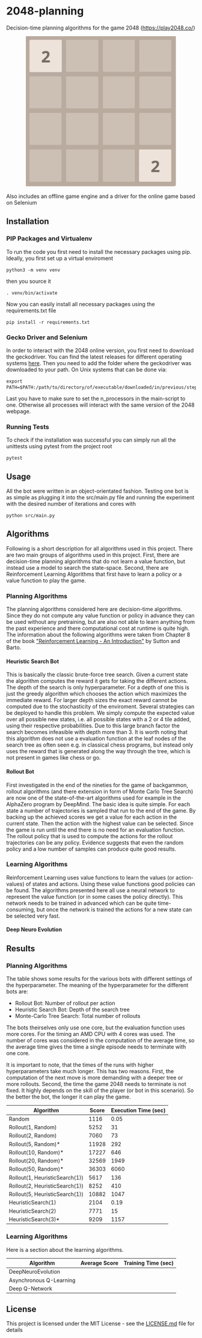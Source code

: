 # 2048-planning
Decision-time planning algorithms for the game 2048 (https://play2048.co/)

<p align="center">
    <img src="https://github.com/fritjofwolf/2048-planning/blob/master/media/sample_game.gif" width="400" height="400"/>
</p>

Also includes an offline game engine and a driver for the online game based on Selenium

## Installation
### PIP Packages and Virtualenv
To run the code you first need to install the necessary packages using pip. Ideally, you first set up a virtual enviroment
```
python3 -m venv venv
```
then you source it
```
. venv/bin/activate
```
Now you can easily install all necessary packages using the requirements.txt file
```
pip install -r requirements.txt
```
### Gecko Driver and Selenium
In order to interact with the 2048 online version, you first need to download the geckodriver. You can find the latest releases for different operating systems [here](https://github.com/mozilla/geckodriver/releases). Then you need to add the folder where the geckodriver was downloaded to your path. On Unix systems that can be done via:
```
export PATH=$PATH:/path/to/directory/of/executable/downloaded/in/previous/step
``` 
Last you have to make sure to set the n_processors in the main-script to one. Otherwise all processes will interact with the same version of the 2048 webpage.

### Running Tests
To check if the installation was successful you can simply run all the unittests using pytest from the project root
```
pytest
```

## Usage
All the bot were written in an object-orientated fashion. Testing one bot is as simple as plugging it into the src/main.py file and running the experiment with the desired number of iterations and cores with

```
python src/main.py
```

## Algorithms
Following is a short description for all algorithms used in this project. There are two main groups of algorithms used in this project. First, there are decision-time planning algorithms that do not learn a value function, but instead use a model to search the state-space. Second, there are Reinforcement Learning Algorithms that first have to learn a policy or a value function to play the game. 

### Planning Algorithms
The planning algorithms considered here are decision-time algorithms. Since they do not compute any value function or policy in advance they can be used without any pretraining, but are also not able to learn anything from the past experience and there computational cost at runtime is quite high. 
The information about the following algorithms were taken from Chapter 8 of the book ["Reinforcement Learning - An Introduction"](https://drive.google.com/file/d/1opPSz5AZ_kVa1uWOdOiveNiBFiEOHjkG/view) by Sutton and Barto.

#### Heuristic Search Bot
This is basically the classic brute-force tree search. Given a current state the algorithm computes the reward it gets for taking the different actions. The depth of the search is only hyperparameter. For a depth of one this is just the greedy algorithm which chooses the action which maximizes the immediate reward. For larger depth sizes the exact reward cannot be computed due to the stochasticity of the enviroment. Several strategies can be deployed to handle this problem. We simply compute the expected value over all possible new states, i.e. all possible states with a 2 or 4 tile added, using their respective probabilities. Due to this large branch factor the search becomes infeasible with depth more than 3. It is worth noting that this algorithm does not use a evaluation function at the leaf nodes of the search tree as often seen e.g. in classical chess programs, but instead only uses the reward that is generated along the way through the tree, which is not present in games like chess or go.

#### Rollout Bot
First investigated in the end of the nineties for the game of backgammon, rollout algorithms (and there extension in form of Monte Carlo Tree Search) are now one of the state-of-the-art algorithms used for example in the AlphaZero program by DeepMind. The basic idea is quite simple. For each state a number of trajectories is sampled that run to the end of the game. By backing up the achieved scores we get a value for each action in the current state. Then the action with the highest value can be selected. Since the game is run until the end there is no need for an evaluation function. The rollout policy that is used to compute the actions for the rollout trajectories can be any policy. Evidence suggests that even the random policy and a low number of samples can produce quite good results.

### Learning Algorithms
Reinforcement Learning uses value functions to learn the values (or action-values) of states and actions. Using these value functions good policies can be found. The algorithms presented here all use a neural network to represent the value function (or in some cases the policy directly). This network needs to be trained in advanced which can be quite time-consuming, but once the network is trained the actions for a new state can be selected very fast.

#### Deep Neuro Evolution

## Results
### Planning Algorithms
The table shows some results for the various bots with different settings of the hyperparameter. The meaning of the hyperparameter for the different bots are:
- Rollout Bot: Number of rollout per action
- Heuristic Search Bot: Depth of the search tree
- Monte-Carlo Tree Search: Total number of rollouts

The bots theirselves only use one core, but the evaluation function uses more cores. For the timing an AMD CPU with 4 cores was used. The number of cores was considered in the computation of the average time, so the average time gives the time a single episode needs to terminate with one core.

It is important to note, that the times of the runs with higher hyperparameters take much longer. This has two reasons. First, the computation of the next move is more demanding with a deeper tree or more rollouts. Second, the time the game 2048 needs to terminate is not fixed. It highly depends on the skill of the player (or bot in this scenario). So the better the bot, the longer it can play the game.

Algorithm | Score | Execution Time (sec)
------------ | ------------- | -------------
Random | 1116 | 0.05
Rollout(1, Random) | 5252 | 31
Rollout(2, Random) | 7060 | 73
Rollout(5, Random)* | 11928 | 292
Rollout(10, Random)* | 17227 | 646
Rollout(20, Random)* | 32569 | 1949
Rollout(50, Random)* | 36303 | 6060
Rollout(1, HeuristicSearch(1)) | 5617 | 136
Rollout(2, HeuristicSearch(1)) | 8252 | 410
Rollout(5, HeuristicSearch(1)) |10882 | 1047
HeuristicSearch(1) | 2104 | 0.19
HeuristicSearch(2) | 7771 | 15
HeuristicSearch(3)* | 9209 | 1157


### Learning Algorithms
Here is a section about the learning algorithms.

Algorithm | Average Score | Training Time (sec)
----------- | --------------- | ----------------
DeepNeuroEvolution ||
Asynchronous Q-Learning ||
Deep Q-Network ||

## License
This project is licensed under the MIT License - see the [LICENSE.md](LICENSE.md) file for details
